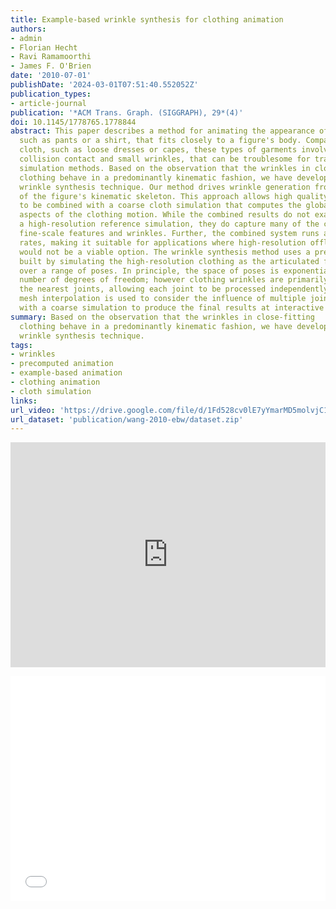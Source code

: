 ```yaml
---
title: Example-based wrinkle synthesis for clothing animation
authors:
- admin
- Florian Hecht
- Ravi Ramamoorthi
- James F. O'Brien
date: '2010-07-01'
publishDate: '2024-03-01T07:51:40.552052Z'
publication_types:
- article-journal
publication: '*ACM Trans. Graph. (SIGGRAPH), 29*(4)'
doi: 10.1145/1778765.1778844
abstract: This paper describes a method for animating the appearance of clothing,
  such as pants or a shirt, that fits closely to a figure's body. Compared to flowing
  cloth, such as loose dresses or capes, these types of garments involve nearly continuous
  collision contact and small wrinkles, that can be troublesome for traditional cloth
  simulation methods. Based on the observation that the wrinkles in close-fitting
  clothing behave in a predominantly kinematic fashion, we have developed an example-based
  wrinkle synthesis technique. Our method drives wrinkle generation from the pose
  of the figure's kinematic skeleton. This approach allows high quality clothing wrinkles
  to be combined with a coarse cloth simulation that computes the global and dynamic
  aspects of the clothing motion. While the combined results do not exactly match
  a high-resolution reference simulation, they do capture many of the characteristic
  fine-scale features and wrinkles. Further, the combined system runs at interactive
  rates, making it suitable for applications where high-resolution offline simulations
  would not be a viable option. The wrinkle synthesis method uses a precomputed database
  built by simulating the high-resolution clothing as the articulated figure is moved
  over a range of poses. In principle, the space of poses is exponential in the total
  number of degrees of freedom; however clothing wrinkles are primarily affected by
  the nearest joints, allowing each joint to be processed independently. During synthesis,
  mesh interpolation is used to consider the influence of multiple joints, and combined
  with a coarse simulation to produce the final results at interactive rates.
summary: Based on the observation that the wrinkles in close-fitting
  clothing behave in a predominantly kinematic fashion, we have developed an example-based
  wrinkle synthesis technique.
tags:
- wrinkles
- precomputed animation
- example-based animation
- clothing animation
- cloth simulation
links:
url_video: 'https://drive.google.com/file/d/1Fd528cv0lE7yYmarMD5molvjC134vKjc/view'
url_dataset: 'publication/wang-2010-ebw/dataset.zip'
---
```


<p align="center">
<iframe width="100%" height="360" src="https://www.youtube.com/embed/sPn5kCEemgE?si=gt3BgZh2xjnoHz_f" title="YouTube video player" frameborder="0" allow="accelerometer; autoplay; clipboard-write; encrypted-media; gyroscope; picture-in-picture; web-share" allowfullscreen></iframe>
</p>
<p align="center">
<iframe width="100%" height="360" src="//player.bilibili.com/player.html?aid=640251727&bvid=BV1yY4y1p7Tv&cid=563637270&p=1" scrolling="no" border="0" frameborder="no" framespacing="0" allowfullscreen="true"> </iframe>
</p>
